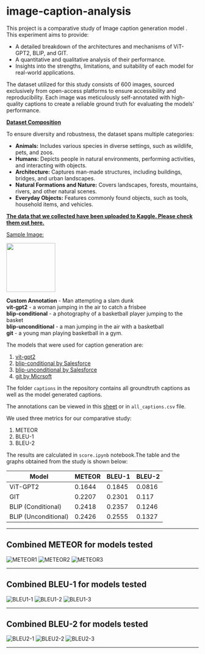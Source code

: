 # image-caption-analysis


This project is a comparative study of Image caption generation model . This experiment aims to provide:
- A detailed breakdown of the architectures and mechanisms of ViT-GPT2, BLIP, and GIT.
- A quantitative and qualitative analysis of their performance.
- Insights into the strengths, limitations, and suitability of each model for real-world applications.


The dataset utilized for this study consists of 600 images, sourced exclusively from open-access platforms to ensure accessibility and reproducibility. Each image was meticulously self-annotated with high-quality captions to create a reliable ground truth for evaluating the models' performance.

<b><u>Dataset Composition </u></b>

To ensure diversity and robustness, the dataset spans multiple categories:
- <b>Animals:</b> Includes various species in diverse settings, such as wildlife, pets, and zoos.
- <b>Humans:</b> Depicts people in natural environments, performing activities, and interacting with objects.
- <b>Architecture:</b> Captures man-made structures, including buildings, bridges, and urban landscapes.
- <b>Natural Formations and Nature:</b> Covers landscapes, forests, mountains, rivers, and other natural scenes.
- <b>Everyday Objects:</b> Features commonly found objects, such as tools, household items, and vehicles.

<b><u>The data that we collected have been uploaded to Kaggle. Please check them out [here](https://www.kaggle.com/datasets/koiralabiraj/image-annotation/data).</u></b>

<u>Sample Image:</u>
<!-- ![Sample Image](/sample_image/cat9_img1.jpeg) -->
<img src="/sample_image/cat9_img1.jpeg" width="128">

<b>Custom Annotation</b> - Man attempting a slam dunk <br>
<b>vit-gpt2</b> - a woman jumping in the air to catch a frisbee<br>
<b>blip-conditional</b> - a photography of a basketball player jumping to the basket<br>
<b>blip-unconditional</b> - a man jumping in the air with a basketball<br>
<b>git</b> - a young man playing basketball in a gym.<br>

The models that were used for caption generation are:
1. [vit-gpt2](https://huggingface.co/nlpconnect/vit-gpt2-image-captioning)
2. [blip-conditional by Salesforce](https://huggingface.co/Salesforce/blip-image-captioning-base)
3. [blip-unconditional by Salesforce](https://huggingface.co/Salesforce/blip-image-captioning-base)
4. [git by Micrsoft](https://huggingface.co/microsoft/git-base)



The folder <code>captions</code> in the repository contains all groundtruth captions as well as the model generated captions. 



The annotations can be viewed in this [sheet](https://docs.google.com/spreadsheets/d/18qtOlw3fx2U0tpsXaBPplqvpL3YJEQoUMMsRXHYoeHU/edit?usp=sharing) or in <code>all_captions.csv</code> file. 

We used three metrics for our comparative study:
1. METEOR
2. BLEU-1
3. BLEU-2


The results are calculated in <code>score.ipynb</code> notebook.The table and the graphs obtained from the study is shown below:

| Model                    | METEOR | BLEU-1 | BLEU-2 |
|--------------------------|--------|--------|--------|
| ViT-GPT2                 | 0.1644 | 0.1845 | 0.0816 |
| GIT                      | 0.2207 | 0.2301 | 0.117  |
| BLIP (Conditional)       | 0.2418 | 0.2357 | 0.1246 |
| BLIP (Unconditional)     | 0.2426 | 0.2555 | 0.1327 |


---
<b>Combined METEOR for models tested</b>
---

![METEOR1](/results/Combined-meteor/combined-meteor-1.png)
![METEOR2](/results/Combined-meteor/combined-meteor-2.png)
![METEOR3](/results/Combined-meteor/combined-meteor-3.png)

---
<b>Combined BLEU-1 for models tested</b>
---
![BLEU1-1](/results/Combined-bleu1/combined-bleu1-1.png)
![BLEU1-2](/results/Combined-bleu1/combined-bleu1-2.png)
![BLEU1-3](/results/Combined-bleu1/combined-bleu1-3.png)

---
<b>Combined BLEU-2 for models tested</b>
---
![BLEU2-1](/results/Combined-bleu-2/combined-bleu2-1.png)
![BLEU2-2](/results/Combined-bleu-2/combined-bleu2-2.png)
![BLEU2-3](/results/Combined-bleu-2/combined-bleu2-3.png)

---